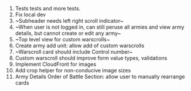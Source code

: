1. Tests tests and more tests.
1. Fix local dev
1. ~Subheader needs left right scroll indicator~
1. ~When user is not logged in, can still peruse all armies and view army details, but cannot create or edit any army~
1. ~Top level view for custom warscrolls~
1. Create army add unit: allow add of custom warscrolls
1. ~Warscroll card should include Control number~
1. Custom warscroll should improve form value types, validations
1. Implement CloudFront for images
1. Add crop helper for non-conducive image sizes
1. Army Details Order of Battle Section: allow user to manually rearrange cards